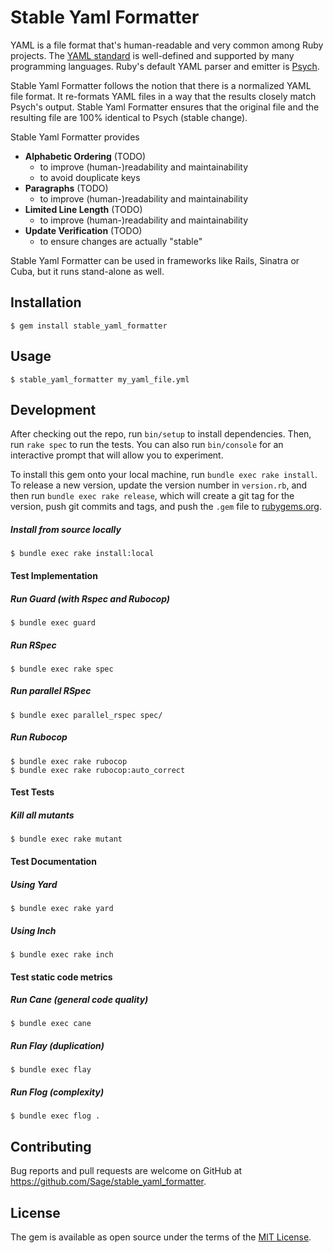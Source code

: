 # Stable Yaml Formatter

YAML is a file format that's human-readable and very common among Ruby projects.
The [YAML standard](http://yaml.org/) is well-defined and supported by many
programming languages. Ruby's default YAML parser and emitter is
[Psych](https://github.com/ruby/psych#psych).

Stable Yaml Formatter follows the notion that there is a normalized YAML file
format. It re-formats YAML files in a way that the results closely match Psych's
output. Stable Yaml Formatter ensures that the original file and the resulting
file are 100% identical to Psych (stable change).

Stable Yaml Formatter provides
* **Alphabetic Ordering** (TODO)
  * to improve (human-)readability and maintainability
  * to avoid douplicate keys
* **Paragraphs** (TODO)
  * to improve (human-)readability and maintainability
* **Limited Line Length** (TODO)
  * to improve (human-)readability and maintainability
* **Update Verification** (TODO)
  * to ensure changes are actually "stable"

Stable Yaml Formatter can be used in frameworks like Rails, Sinatra or Cuba, but
it runs stand-alone as well.

## Installation
    $ gem install stable_yaml_formatter

## Usage
    $ stable_yaml_formatter my_yaml_file.yml

## Development

After checking out the repo, run `bin/setup` to install dependencies. Then, run
`rake spec` to run the tests. You can also run `bin/console` for an interactive
prompt that will allow you to experiment.

To install this gem onto your local machine, run `bundle exec rake install`. To
release a new version, update the version number in `version.rb`, and then run
`bundle exec rake release`, which will create a git tag for the version, push
git commits and tags, and push the `.gem` file to
[rubygems.org](https://rubygems.org).

##### Install from source locally
    $ bundle exec rake install:local

#### Test Implementation
##### Run Guard (with Rspec and Rubocop)
    $ bundle exec guard

##### Run RSpec
    $ bundle exec rake spec

##### Run parallel RSpec
    $ bundle exec parallel_rspec spec/

##### Run Rubocop
    $ bundle exec rake rubocop
    $ bundle exec rake rubocop:auto_correct

#### Test Tests
##### Kill all mutants
    $ bundle exec rake mutant

#### Test Documentation
##### Using Yard
    $ bundle exec rake yard

##### Using Inch
    $ bundle exec rake inch

#### Test static code metrics
##### Run Cane (general code quality)
    $ bundle exec cane

##### Run Flay (duplication)
    $ bundle exec flay

##### Run Flog (complexity)
    $ bundle exec flog .

## Contributing

Bug reports and pull requests are welcome on GitHub at https://github.com/Sage/stable_yaml_formatter.


## License

The gem is available as open source under the terms of the [MIT License](http://opensource.org/licenses/MIT).
